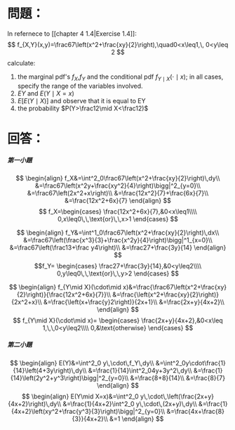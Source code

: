 # 問題：
In refernece to [[chapter 4 1.4|Exercise 1.4]]:
$$
f_{X,Y}(x,y)=\frac67\left(x^2+\frac{xy}{2}\right),\quad0<x\leq1,\, 0<y\leq 2
$$
calculate:
1. the marginal pdf's $f_X$,$f_Y$ and the conditional pdf $f_{Y\mid X}(\cdot\mid x)$; in all cases, specify the range of the variables involved.
2. $EY$ and $E(Y\mid X=x)$
3. $E[E(Y\mid X)]$ and observe that it is equal to EY
4. the probability $P(Y>\frac12\mid X<\frac12)$
# 回答：
##### 第一小題
$$
\begin{align}
f_X&=\int^2_0\frac67\left(x^2+\frac{xy}{2}\right)\,dy\\
&=\frac67\left(x^2y+\frac{xy^2}{4}\right)\bigg|^2_{y=0}\\
&=\frac67\left(2x^2+x\right)\\
&=\frac{12x^2}{7}+\frac{6x}{7}\\
&=\frac{12x^2+6x}{7}
\end{align}
$$
$$
f_X=\begin{cases}
\frac{12x^2+6x}{7},&0<x\leq1\\\\
0,x\leq0\,\,\text{or}\,\,x>1
\end{cases}
$$

$$
\begin{align}
f_Y&=\int^1_0\frac67\left(x^2+\frac{xy}{2}\right)\,dx\\
&=\frac67\left(\frac{x^3}{3}+\frac{x^2y}{4}\right)\bigg|^1_{x=0}\\
&=\frac67\left(\frac13+\frac y4\right)\\
&=\frac27+\frac{3y}{14}
\end{align}
$$
$$f_Y=
\begin{cases}
\frac27+\frac{3y}{14},&0<y\leq2\\\\
0,y\leq0\,\,\text{or}\,\,y>2
\end{cases}
$$

$$
\begin{align}
f_{Y\mid X}(\cdot\mid x)&=\frac{\frac67\left(x^2+\frac{xy}{2}\right)}{\frac{12x^2+6x}{7}}\\
&=\frac{\left(x^2+\frac{xy}{2}\right)}{2x^2+x}\\
&=\frac{\left(x+\frac{y}2\right)}{2x+1}\\
&=\frac{2x+y}{4x+2}\\
\end{align}
$$
$$
f_{Y\mid X}(\cdot\mid x)=
\begin{cases}
\frac{2x+y}{4x+2},&0<x\leq 1,\,\,0<y\leq2\\\\
0,&\text{otherwise}
\end{cases}
$$
##### 第二小題
$$
\begin{align}
E(Y)&=\int^2_0 y\,\cdot\,f_Y\,dy\\
&=\int^2_0y\cdot\frac{1}{14}\left(4+3y\right)\,dy\\
&=\frac{1}{14}\int^2_04y+3y^2\,dy\\
&=\frac{1}{14}\left(2y^2+y^3\right)\bigg|^2_{y=0}\\
&=\frac{8+8}{14}\\
&=\frac{8}{7}
\end{align}
$$
$$
\begin{align}
E(Y\mid X=x)&=\int^2_0 y\,\cdot\,\left(\frac{2x+y}{4x+2}\right)\,dy\\
&=\frac{1}{4x+2}\int^2_0 y\,\cdot\,(2x+y)\,dy\\
&=\frac{1}{4x+2}\left(xy^2+\frac{y^3}{3}\right)\bigg|^2_{y=0}\\
&=\frac{4x+\frac{8}{3}}{4x+2}\\
&=1
\end{align}
$$
